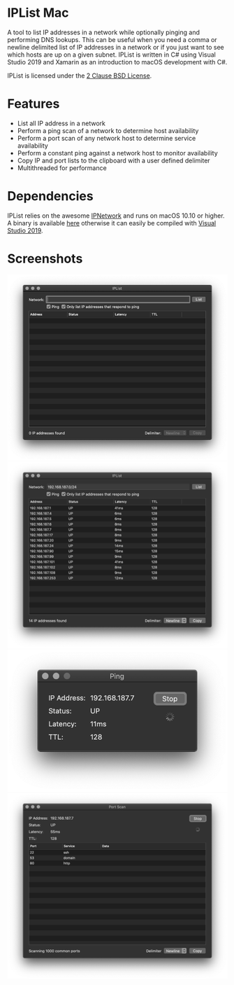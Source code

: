 # IPList Mac
A tool to list IP addresses in a network while optionally pinging and performing DNS lookups. This can be useful when you need a comma or newline delimited list of IP addresses in a network or if you just want to see which hosts are up on a given subnet. IPList is written in C# using Visual Studio 2019 and Xamarin as an introduction to macOS development with C#.

IPList is licensed under the [2 Clause BSD License](https://opensource.org/licenses/BSD-2-Clause).

# Features
* List all IP address in a network
* Perform a ping scan of a network to determine host availability
* Perform a port scan of any network host to determine service availability
* Perform a constant ping against a network host to monitor availability
* Copy IP and port lists to the clipboard with a user defined delimiter
* Multithreaded for performance

# Dependencies
IPList relies on the awesome [IPNetwork](https://github.com/lduchosal/ipnetwork) and runs on macOS 10.10 or higher. A binary is available [here](https://github.com/mcherry/IPList.macOS/raw/master/Binary/IPList.app.tgz) otherwise it can easily be compiled with [Visual Studio 2019](https://visualstudio.microsoft.com/vs/).

# Screenshots
![Screenshot](https://github.com/mcherry/IPList.macOS/blob/master/Screenshots/005.png?raw=true "Screenshot 1")
![Screenshot](https://github.com/mcherry/IPList.macOS/blob/master/Screenshots/006.png?raw=true "Screenshot 2")
![Screenshot](https://github.com/mcherry/IPList.macOS/blob/master/Screenshots/007.png?raw=true "Screenshot 3")
![Screenshot](https://github.com/mcherry/IPList.macOS/blob/master/Screenshots/004.png?raw=true "Screenshot 4")
